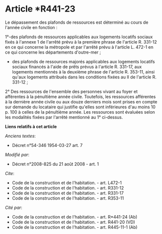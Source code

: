 # Article *R441-23

Le dépassement des plafonds de ressources est déterminé au cours de l'année civile en fonction : 

1°-des plafonds de ressources applicables aux logements locatifs sociaux fixés à l'annexe 1 de l'arrêté prévu à la première
phrase de l'article R. 331-12 en ce qui concerne la métropole et par l'arrêté prévu à l'article L. 472-1 en ce qui concerne
les départements d'outre-mer ;

- des plafonds de ressources majorés applicables aux logements locatifs sociaux financés à l'aide de prêts prévus à l'article
R. 331-17, aux logements mentionnés à la deuxième phrase de l'article R. 353-11, ainsi qu'aux logements attribués dans les
conditions fixées au II de l'article R. 331-12 ; 

2° Des ressources de l'ensemble des personnes vivant au foyer et afférentes à la pénultième année civile. Toutefois, les
ressources afférentes à la dernière année civile ou aux douze derniers mois sont prises en compte sur demande du locataire
qui justifie qu'elles sont inférieures d'au moins 10 p. 100 à celles de la pénultième année. Les ressources sont évaluées
selon les modalités fixées par l'arrêté mentionné au 1° ci-dessus.

**Liens relatifs à cet article**

_Anciens textes_:

  - Décret n°54-346 1954-03-27 art. 7

_Modifié par_:

  - Décret n°2008-825 du 21 août 2008 - art. 1

_Cite_:

  - Code de la construction et de l'habitation. - art. L472-1
  - Code de la construction et de l'habitation. - art. R331-12
  - Code de la construction et de l'habitation. - art. R331-17
  - Code de la construction et de l'habitation. - art. R353-11

_Cité par_:

  - Code de la construction et de l'habitation. - art. R*441-24 (Ab)
  - Code de la construction et de l'habitation. - art. R441-20 (VD)
  - Code de la construction et de l'habitation. - art. R445-11-1 (Ab)
